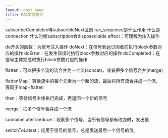 ```yaml
---
layout: post_page
title: RAC学习笔记
---
```


subscribeCompleted与subscribleNext区别
rac_sequence是什么作用
什么是 connection
什么时候subscription会disposed
side effect：可理解为注入操作

do开头的函数：为信号注入操作
doNext：在信号到达订阅者前执行block参数对应的操作
doError：在发生错误时执行block参数对应的操作
doCompleted：在信号主体完成时执行block参数对应的操作

flatten：可以把多个流的流合并为一个流(concat)，或者把多个信号合并(merge)

flattenMap：转换流中的每个元素为一个新的流，最后将所有流合并成一个流，等同于map+flatten

then：等待信号主体执行完成，再返回一个新的信号

merge：把多个信号合并成一个流

combineLatest:reduce：观察多个信号，当所有信号都有改变时，发出值

switchToLatest：应用于信号的信号，总是发送最后一个信号的值。
